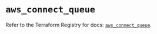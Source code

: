 # `aws_connect_queue`

Refer to the Terraform Registry for docs: [`aws_connect_queue`](https://registry.terraform.io/providers/hashicorp/aws/5.39.0/docs/resources/connect_queue).
